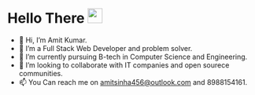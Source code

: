 # Hello There <img src="https://raw.githubusercontent.com/MartinHeinz/MartinHeinz/master/wave.gif" width="30px">
- 👋 Hi, I’m Amit Kumar.
- 👀 I’m a Full Stack Web Developer and problem solver.
- 🌱 I’m currently pursuing B-tech in Computer Science and Engineering.
- 💞️ I’m looking to collaborate with IT companies and open sourece communities.
- 📫 You Can reach me on amitsinha456@outlook.com and 8988154161.

<!---
amitsinha07/amitsinha07 is a ✨ special ✨ repository because its `README.md` (this file) appears on your GitHub profile.
You can click the Preview link to take a look at your changes.
--->
